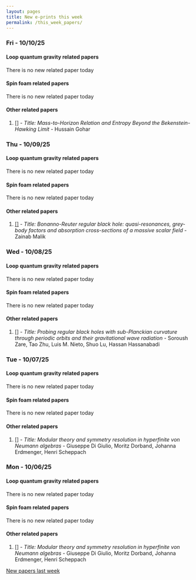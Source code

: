 ```yaml
---
layout: pages
title: New e-prints this week
permalink: /this_week_papers/
---
```




### Fri - 10/10/25

#### Loop quantum gravity related papers

There is no new related paper today 

#### Spin foam related papers

There is no new related paper today 



#### Other related papers

1. [[]](https://arxiv.org/abs/) - *Title:
          Mass-to-Horizon Relation and Entropy Beyond the Bekenstein-Hawking Limit* - Hussain Gohar



### Thu - 10/09/25

#### Loop quantum gravity related papers

There is no new related paper today 

#### Spin foam related papers

There is no new related paper today 



#### Other related papers

1. [[]](https://arxiv.org/abs/) - *Title:
          Bonanno-Reuter regular black hole: quasi-resonances, grey-body factors and absorption cross-sections of a massive scalar field* - Zainab Malik



### Wed - 10/08/25

#### Loop quantum gravity related papers

There is no new related paper today 

#### Spin foam related papers

There is no new related paper today 



#### Other related papers

1. [[]](https://arxiv.org/abs/) - *Title:
          Probing regular black holes with sub-Planckian curvature through periodic orbits and their gravitational wave radiation* - Soroush Zare, Tao Zhu, Luis M. Nieto, Shuo Lu, Hassan Hassanabadi



### Tue - 10/07/25

#### Loop quantum gravity related papers

There is no new related paper today 

#### Spin foam related papers

There is no new related paper today 



#### Other related papers

1. [[]](https://arxiv.org/abs/) - *Title:
          Modular theory and symmetry resolution in hyperfinite von Neumann algebras* - Giuseppe Di Giulio, Moritz Dorband, Johanna Erdmenger, Henri Scheppach



### Mon - 10/06/25

#### Loop quantum gravity related papers

There is no new related paper today 

#### Spin foam related papers

There is no new related paper today 



#### Other related papers

1. [[]](https://arxiv.org/abs/) - *Title:
          Modular theory and symmetry resolution in hyperfinite von Neumann algebras* - Giuseppe Di Giulio, Moritz Dorband, Johanna Erdmenger, Henri Scheppach






[New papers last week]({{site.url}}/archived/weekly/pre-prints/2025/10/06/archived_weekly_papers.html)
